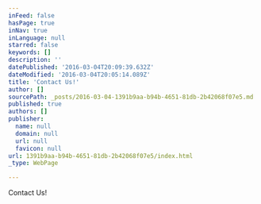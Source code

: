 ```yaml
---
inFeed: false
hasPage: true
inNav: true
inLanguage: null
starred: false
keywords: []
description: ''
datePublished: '2016-03-04T20:09:39.632Z'
dateModified: '2016-03-04T20:05:14.089Z'
title: 'Contact Us!'
author: []
sourcePath: _posts/2016-03-04-1391b9aa-b94b-4651-81db-2b42068f07e5.md
published: true
authors: []
publisher:
  name: null
  domain: null
  url: null
  favicon: null
url: 1391b9aa-b94b-4651-81db-2b42068f07e5/index.html
_type: WebPage

---
```

Contact Us!